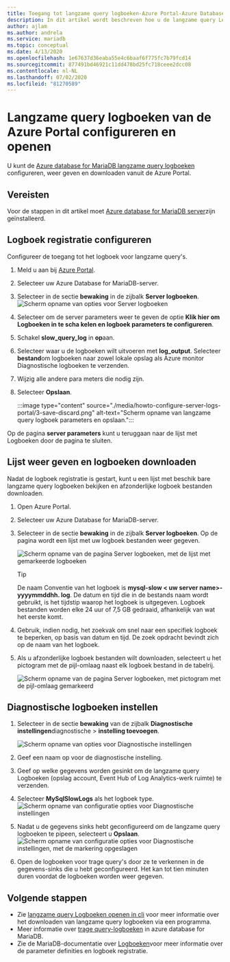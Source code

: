 ```yaml
---
title: Toegang tot langzame query logboeken-Azure Portal-Azure Database for MariaDB
description: In dit artikel wordt beschreven hoe u de langzame query Logboeken in Azure Database for MariaDB kunt configureren en openen vanuit de Azure Portal.
author: ajlam
ms.author: andrela
ms.service: mariadb
ms.topic: conceptual
ms.date: 4/13/2020
ms.openlocfilehash: 1e67637d36eaba55e4c6baaf6f775fc7b79fcd14
ms.sourcegitcommit: 877491bd46921c11dd478bd25fc718ceee2dcc08
ms.contentlocale: nl-NL
ms.lasthandoff: 07/02/2020
ms.locfileid: "81270589"
---
```

# <a name="configure-and-access-slow-query-logs-from-the-azure-portal"></a>Langzame query logboeken van de Azure Portal configureren en openen

U kunt de [Azure database for MariaDB langzame query logboeken](concepts-server-logs.md) configureren, weer geven en downloaden vanuit de Azure Portal.

## <a name="prerequisites"></a>Vereisten
Voor de stappen in dit artikel moet [Azure database for MariaDB server](quickstart-create-mariadb-server-database-using-azure-portal.md)zijn geïnstalleerd.

## <a name="configure-logging"></a>Logboek registratie configureren
Configureer de toegang tot het logboek voor langzame query's. 

1. Meld u aan bij [Azure Portal](https://portal.azure.com/).

2. Selecteer uw Azure Database for MariaDB-server.

3. Selecteer in de sectie **bewaking** in de zijbalk **Server logboeken**. 
   ![Scherm opname van opties voor Server logboeken](./media/howto-configure-server-logs-portal/1-select-server-logs-configure.png)

4. Selecteer om de server parameters weer te geven de optie **Klik hier om Logboeken in te scha kelen en logboek parameters te configureren**.

5. Schakel **slow_query_log** in **op**aan.

6. Selecteer waar u de logboeken wilt uitvoeren met **log_output**. Selecteer **bestand**om logboeken naar zowel lokale opslag als Azure monitor Diagnostische logboeken te verzenden. 

7. Wijzig alle andere para meters die nodig zijn. 

8. Selecteer **Opslaan**. 

   :::image type="content" source="./media/howto-configure-server-logs-portal/3-save-discard.png" alt-text="Scherm opname van langzame query logboek parameters en opslaan.":::

Op de pagina **server parameters** kunt u teruggaan naar de lijst met Logboeken door de pagina te sluiten.

## <a name="view-list-and-download-logs"></a>Lijst weer geven en logboeken downloaden
Nadat de logboek registratie is gestart, kunt u een lijst met beschik bare langzame query logboeken bekijken en afzonderlijke logboek bestanden downloaden. 

1. Open Azure Portal.

2. Selecteer uw Azure Database for MariaDB-server.

3. Selecteer in de sectie **bewaking** in de zijbalk **Server logboeken**. Op de pagina wordt een lijst met uw logboek bestanden weer gegeven.

   ![Scherm opname van de pagina Server logboeken, met de lijst met gemarkeerde logboeken](./media/howto-configure-server-logs-portal/4-server-logs-list.png)

   > [!TIP]
   > De naam Conventie van het logboek is **mysql-slow < uw server name>-yyyymmddhh. log**. De datum en tijd die in de bestands naam wordt gebruikt, is het tijdstip waarop het logboek is uitgegeven. Logboek bestanden worden elke 24 uur of 7,5 GB gedraaid, afhankelijk van wat het eerste komt.

4. Gebruik, indien nodig, het zoekvak om snel naar een specifiek logboek te beperken, op basis van datum en tijd. De zoek opdracht bevindt zich op de naam van het logboek.

5. Als u afzonderlijke logboek bestanden wilt downloaden, selecteert u het pictogram met de pijl-omlaag naast elk logboek bestand in de tabelrij.

   ![Scherm opname van de pagina Server logboeken, met pictogram met de pijl-omlaag gemarkeerd](./media/howto-configure-server-logs-portal/5-download.png)

## <a name="set-up-diagnostic-logs"></a>Diagnostische logboeken instellen

1. Selecteer in de sectie **bewaking** van de zijbalk **Diagnostische instellingen**diagnostische  >  **instelling toevoegen**.

   ![Scherm opname van opties voor Diagnostische instellingen](./media/howto-configure-server-logs-portal/add-diagnostic-setting.png)

1. Geef een naam op voor de diagnostische instelling.

1. Geef op welke gegevens worden gesinkt om de langzame query Logboeken (opslag account, Event Hub of Log Analytics-werk ruimte) te verzenden.

1. Selecteer **MySqlSlowLogs** als het logboek type.
![Scherm opname van configuratie opties voor Diagnostische instellingen](./media/howto-configure-server-logs-portal/configure-diagnostic-setting.png)

1. Nadat u de gegevens sinks hebt geconfigureerd om de langzame query logboeken te pipeen, selecteert u **Opslaan**.
![Scherm opname van configuratie opties voor Diagnostische instellingen, met de markering opgeslagen](./media/howto-configure-server-logs-portal/save-diagnostic-setting.png)

1. Open de logboeken voor trage query's door ze te verkennen in de gegevens-sinks die u hebt geconfigureerd. Het kan tot tien minuten duren voordat de logboeken worden weer gegeven.

## <a name="next-steps"></a>Volgende stappen
- Zie [langzame query Logboeken openen in cli](howto-configure-server-logs-cli.md) voor meer informatie over het downloaden van langzame query logboeken via een programma.
- Meer informatie over [trage query-logboeken](concepts-server-logs.md) in azure database for MariaDB.
- Zie de MariaDB-documentatie over [Logboeken](https://mariadb.com/kb/en/library/slow-query-log-overview/)voor meer informatie over de parameter definities en logboek registratie.